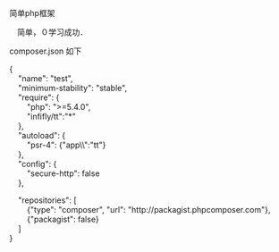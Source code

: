 简单php框架

　简单，０学习成功．

composer.json 如下

<p>{<br />
  &nbsp;&nbsp;&nbsp;&nbsp;&quot;name&quot;: &quot;test&quot;,<br />
  &nbsp;&nbsp;&nbsp;&nbsp;&quot;minimum-stability&quot;: &quot;stable&quot;,<br />
  &nbsp;&nbsp;&nbsp;&nbsp;&quot;require&quot;: {<br />
  &nbsp;&nbsp;&nbsp;&nbsp;&nbsp;&nbsp;&nbsp;&nbsp;&quot;php&quot;: &quot;&gt;=5.4.0&quot;,<br />
  &nbsp;&nbsp;&nbsp;&nbsp;&nbsp;&nbsp;&nbsp;&nbsp;&quot;infifly/tt&quot;:&quot;*&quot;<br />
  &nbsp;&nbsp;&nbsp;&nbsp;},<br />
  &nbsp;&nbsp;&nbsp;&nbsp;&quot;autoload&quot;: {<br />
  &nbsp;&nbsp;&nbsp;&nbsp;&nbsp;&nbsp;&nbsp;&nbsp;&quot;psr-4&quot;: {&quot;app\\&quot;:&quot;tt&quot;}<br />
  &nbsp;&nbsp;&nbsp;&nbsp;},<br />
  &nbsp;&nbsp;&nbsp;&nbsp;&quot;config&quot;: {<br />
  &nbsp;&nbsp;&nbsp;&nbsp;&nbsp;&nbsp;&nbsp;&nbsp;&quot;secure-http&quot;: false<br />
  &nbsp;&nbsp;&nbsp;&nbsp;},</p>
<p> &nbsp;&nbsp;&nbsp;&nbsp;&quot;repositories&quot;: [<br />
  &nbsp;&nbsp;&nbsp;&nbsp;&nbsp;&nbsp;&nbsp;&nbsp;{&quot;type&quot;: &quot;composer&quot;, &quot;url&quot;: &quot;http://packagist.phpcomposer.com&quot;},<br />
  &nbsp;&nbsp;&nbsp;&nbsp;&nbsp;&nbsp;&nbsp;&nbsp;{&quot;packagist&quot;: false}<br />
  &nbsp;&nbsp;&nbsp;&nbsp;]<br />
  }<br />
</p>
